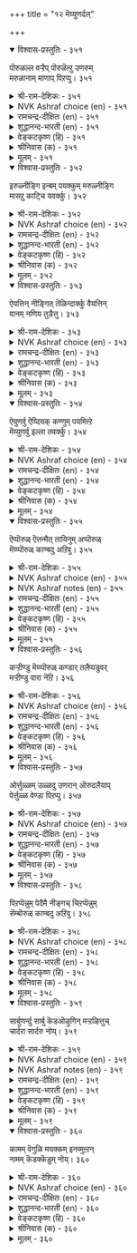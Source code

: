 +++
title = "१२ मॆय्युणर्दल्"

+++


<details open><summary>विश्वास-प्रस्तुतिः - ३५१</summary>

पॊरुळल्ल वऱ्ऱैप् पॊरुळॆऩ्ऱु उणरुम्  
मरुळानाम् माणाप् पिऱप्पु।      ३५१
</details>

<details><summary>श्री-राम-देशिकः - ३५१</summary>

असत्यं सत्यमित्येव पश्यद्भिर्भ्रममूलतः ।  
प्राप्यते जन्म चाज्ञानात् गर्हितं दुःखदायकम् ॥ ३५१॥
</details>

<details><summary>NVK Ashraf choice (en) - ३५१</summary>

०३५१
The misery of birth arises out of the delusion
Which takes the unreal for the Real. *
(P.S. Sundaram)
</details>

<details><summary>रामचन्द्र-दीक्षितः (en) - ३५१</summary>

351\. poruḷ allavaṟṟaip poruḷ eṉṟu uṇarum  
maruḷāṉ ām, māṇāp piṟappu.

351\. Out of ignorance which mistakes things unreal for things real springs the wretched cycle of births.  
</details>

<details><summary>शुद्धानन्द-भारती (en) - ३५१</summary>

1\. பொருளல்ல வற்றைப் பொருளென்று உணரும்  
மருளானாம் மாணாப் பிறப்பு.  
That error entails ignoble birth  
Which deems vain things as things of worth.        351  
</details>

<details><summary>वेङ्कटकृष्ण (हि) - ३५१</summary>

351
मिथ्या में जब सत्य का, होता भ्रम से भान ।  
देता है भव-दुःख को, भ्रममूलक वह ज्ञान ।  
</details>

<details><summary>श्रीनिवास (क) - ३५१</summary>

351. निजवल्लदवुगळन्नु निजवॆन्दु भाविसुव मरळुतनदिन्द कीळाद हुट्टु सम्भविसुवुदु.

</details>

<details><summary>मूलम् - ३५१</summary>

पॊरुळल्ल वऱ्ऱैप् पॊरुळॆऩ्ऱु उणरुम्
मरुळाऩाम् माणाप् पिऱप्पु। ३५१
</details>

<details open><summary>विश्वास-प्रस्तुतिः - ३५२</summary>

इरुळ्नीङ्गि इन्बम् पयक्कुम् मरुळ्नीङ्गि  
मासऱु काट्चि यवर्क्कु।      ३५२
</details>

<details><summary>श्री-राम-देशिकः - ३५२</summary>

अविद्यां समतिक्रम्य तत्त्वज्ञान निषेवणात् ।  
जन्मदुःखमलब्ध्वैव प्राप्यते ब्रह्मणः पदम् ॥ ३५२॥
</details>

<details><summary>NVK Ashraf choice (en) - ३५२</summary>

०३५२
Darkness disappears and bliss descends
Upon men of clear vision and free of delusion. *
(S. Maharajan)
</details>

<details><summary>रामचन्द्र-दीक्षितः (en) - ३५२</summary>

352\. iruḷ nīṅki iṉpam payakkum-maruḷ nīṅki  
mācu aṟu kāṭciyavarkku.

352\. Men of pure vision are led from darkness to light.  
</details>

<details><summary>शुद्धानन्द-भारती (en) - ३५२</summary>

2\. இருள்நீங்கி இன்பம் பயக்கும் மருள் நீங்கி  
மாசறு காட்சி யவர்க்கு  
Men of spotless pure insight  
Enjoy delight devoid of night.        352  
</details>

<details><summary>वेङ्कटकृष्ण (हि) - ३५२</summary>

352
मोह-मुक्त हो पा गये, निर्मल तत्वज्ञान ।  
भव-तम को वह दूर कर, दे आनन्द महान ॥
</details>

<details><summary>श्रीनिवास (क) - ३५२</summary>

352. तम्मन्नु आदरिसिरुव भ्रमॆयन्नु तॊरॆदु, शुद्दवाद दर्शनदिन्द लोकवन्नु नोडुववरिगॆ भवद कत्तलु हरिदु
सुखद नॆलॆ प्राप्तवागुवुदु.

</details>

<details><summary>मूलम् - ३५२</summary>

इरुळ्नीङ्गि इऩ्पम् पयक्कुम् मरुळ्नीङ्गि
मासऱु काट्चि यवर्क्कु। ३५२
</details>

<details open><summary>विश्वास-प्रस्तुतिः - ३५३</summary>

ऐयत्तिन् नीङ्गित् तॆळिन्दार्क्कु वैयत्तिन्  
वानम् नणिय तुडैत्तु।      ३५३
</details>

<details><summary>श्री-राम-देशिकः - ३५३</summary>

असंशयमधीत्यात स्तत्त्वज्ञान मुपेयुषाम् ।  
भूलोकादपि दूरस्थमत्के स्याह्ब्रह्मणः पदम् ॥ ३५३॥
</details>

<details><summary>NVK Ashraf choice (en) - ३५३</summary>

०३५३
To those enlightened souls freed of doubt,
More than earth is heaven near.
(N.V.K. Ashraf), ( Shuddhananda Bharatiar)
</details>

<details><summary>रामचन्द्र-दीक्षितः (en) - ३५३</summary>

353\. aiyattiṉ nīṅkit teḷintārkku vaiyattiṉ  
vāṉam naṇiyatu uṭaittu.

353\. To men of unclouded wisdom heaven is nearer than earth.  
</details>

<details><summary>शुद्धानन्द-भारती (en) - ३५३</summary>

3\. ஐயத்தின் நீங்கித் தெளிந்தார்க்கு வையத்தின்  
வானம் நணிய துடைத்து  
To doubtless minds whose heart is clear  
More than earth heaven is near.        353  
</details>

<details><summary>वेङ्कटकृष्ण (हि) - ३५३</summary>

353
जिसने संशय-मुक्त हो, पाया ज्ञान-प्रदीप ।  
उसको पृथ्वी से अधिक, रहता मोक्ष समीप ॥
</details>

<details><summary>श्रीनिवास (क) - ३५३</summary>

353. सन्देहविल्लद निर्मल मनस्सिनिन्द निजवन्नु तिळिदवरिगॆ, वासिसुत्तिरुव भूलोकक्किन्त, देवलोकवे
समीपवॆनिसुवुदु.

</details>

<details><summary>मूलम् - ३५३</summary>

ऐयत्तिऩ् नीङ्गित् तॆळिन्दार्क्कु वैयत्तिऩ्
वाऩम् नणिय तुडैत्तु। ३५३
</details>

<details open><summary>विश्वास-प्रस्तुतिः - ३५४</summary>

ऐयुणर्वु ऎय्दियक् कण्णुम् पयमिऩ्ऱे  
मॆय्युणर्वु इल्ला तवर्क्कु।      ३५४
</details>

<details><summary>श्री-राम-देशिकः - ३५४</summary>

इन्द्रियाणीन्द्रियार्थेभ्यः नियम्य मनसो वशे ।  
स्थापनेनापि किं कार्ये तत्त्वज्ञानं न चेद्भवेत् ॥ ३५४॥
</details>

<details><summary>NVK Ashraf choice (en) - ३५४</summary>

०३५४
Where a sense of the Real is lacking,
The other five senses are useless.
(P.S. Sundaram)
</details>

<details><summary>रामचन्द्र-दीक्षितः (en) - ३५४</summary>

354\. aiuṇarvu eytiyak kaṇṇum payam iṉṟē-  
mey uṇarvu illātavarkku.

354\. What profits one’s perfect senses if one is not endowed with true knowledge.  
</details>

<details><summary>शुद्धानन्द-भारती (en) - ३५४</summary>

4\. ஐயுணர்வு எய்தியக் கண்ணும் பயமின்றே  
மெய்யுணர்வு இல்லா தவர்க்கு.  
Knowledge of five senses is vain  
Without knowing the Truth within.        354  
</details>

<details><summary>वेङ्कटकृष्ण (हि) - ३५४</summary>

354
वशीभूत मन हो गया, हुई धारणा सिद्ध ।  
फिर भी तत्वज्ञान बिन, फल होगा नहिं सिद्ध ॥
</details>

<details><summary>श्रीनिवास (क) - ३५४</summary>

354. पञ्चेन्द्रियगळ वासनॆयन्नु गॆद्दु ऐदु बगॆय अरिवुगळन्नु पडॆदिद्दरू, निज तत्वदरिविल्लदवरिगॆ अदरिन्द फल
उण्टागुवुदिल्ल.

</details>

<details><summary>मूलम् - ३५४</summary>

ऐयुणर्वु ऎय्दियक् कण्णुम् पयमिऩ्ऱे
मॆय्युणर्वु इल्ला तवर्क्कु। ३५४
</details>

<details open><summary>विश्वास-प्रस्तुतिः - ३५५</summary>

ऎप्पॊरुळ् ऎत्तन्मैत् तायिनुम् अप्पॊरुळ्  
मॆय्प्पॊरुळ् काण्बदु अऱिवु।      ३५५
</details>

<details><summary>श्री-राम-देशिकः - ३५५</summary>

तेषु तेषु पदार्थेषु पदार्थान्तर विभ्रमम् ।  
विहाय तत्त्वतो ज्ञानं तत्त्वज्ञानमितीर्यते ॥ ३५५॥
</details>

<details><summary>NVK Ashraf choice (en) - ३५५</summary>

०३५५
Wisdom is to ascertain the reality
In whatever way things are presented.
(K. Kannan)
</details>

<details><summary>NVK Ashraf notes (en) - ३५५</summary>

३५५. Alternate translations, but not close to original: 'The mark of wisdom is to see the reality behind each appearance' - (P.S. Sundaram). Compare with ४२३. "The mark of wisdom is to discern the truth from whatever source it is heard" - (N.V.K. Ashraf)
</details>

<details><summary>रामचन्द्र-दीक्षितः (en) - ३५५</summary>

355\. ep poruḷ et taṉmaittuāyiṉum, ap poruḷ  
meypporuḷ kāṇpatu aṟivu.

355\. To track all things to their subtlest retreats is true knowledge.  
</details>

<details><summary>शुद्धानन्द-भारती (en) - ३५५</summary>

5\. எப்பொருள் எத்தன்மைத் தாயினும் அப்பொருள்  
மெய்ப்பொருள் காண்பது அறிவு.  
Knowledge is Truth of things to find  
In every case of every kind.        355  
</details>

<details><summary>वेङ्कटकृष्ण (हि) - ३५५</summary>

355
किसी तरह भी क्यों नहीं, भासे अमुक पदार्थ ।  
तथ्य-बोध उस वस्तु का, जानो ज्ञान पथार्थ ॥
</details>

<details><summary>श्रीनिवास (क) - ३५५</summary>

355. याव वस्तु याव रीतियल्लि तोरिदरू (आ तोरिकॆयन्ने निजवॆन्दु भाविसदॆ) अवर निजवाद अर्थवन्नु
तिळिदुकॊळ्ळुवुदे अरिवु ऎनिसिकॊळ्ळुत्तदॆ.

</details>

<details><summary>मूलम् - ३५५</summary>

ऎप्पॊरुळ् ऎत्तऩ्मैत् तायिऩुम् अप्पॊरुळ्
मॆय्प्पॊरुळ् काण्बदु अऱिवु। ३५५
</details>

<details open><summary>विश्वास-प्रस्तुतिः - ३५६</summary>

कऱ्ऱीण्डु मॆय्प्पॊरुळ् कण्डार् तलैप्पडुवर्  
मऱ्ऱीण्डु वारा नॆऱि।      ३५६
</details>

<details><summary>श्री-राम-देशिकः - ३५६</summary>

अध्येतव्यं गुरुमुखादधीत्य बहुधा बहु ।  
तत्त्वार्थज्ञान सम्पन्ना यान्ति मोक्षपथं स्थिरम् ॥ ३५६॥
</details>

<details><summary>NVK Ashraf choice (en) - ३५६</summary>

०३५६
Those who have learnt to see the reality here
Will have learnt not to come back here.
(P.S. Sundaram)
</details>

<details><summary>रामचन्द्र-दीक्षितः (en) - ३५६</summary>

356\. kaṟṟu īṇṭu meypporuḷ kaṇṭār talaippaṭuvar,  
maṟṟu īṇṭu vārā neṟi.

356\. Those who have learnt the truth never enter back to this world.  
</details>

<details><summary>शुद्धानन्द-भारती (en) - ३५६</summary>

6\. கற்றீண்டு மெய்ப்பொருள் கண்டார் தலைப்படுவர்  
மற்றீண்டு வாரா நெறி  
Who learn and here the Truth discern  
Enter the path of non-return.        356  
</details>

<details><summary>वेङ्कटकृष्ण (हि) - ३५६</summary>

356
जिसने पाया श्रवण से, यहीं तत्व का ज्ञान ।  
मोक्ष-मार्ग में अग्रसर, होता वह धीमान ॥
</details>

<details><summary>श्रीनिवास (क) - ३५६</summary>

356. कलियबेकादुदन्नु कलितुकॊण्डु, इल्लिये निजद हुरुळन्नु कण्डवरु मत्तॆ ई हुट्टिगॆ बारदिरुव मार्गवन्नु
पडॆदुकॊळ्ळुवरु. (मोक्षवन्नु पडॆयुवरु)

</details>

<details><summary>मूलम् - ३५६</summary>

कऱ्ऱीण्डु मॆय्प्पॊरुळ् कण्डार् तलैप्पडुवर्
मऱ्ऱीण्डु वारा नॆऱि। ३५६
</details>

<details open><summary>विश्वास-प्रस्तुतिः - ३५७</summary>

ओर्त्तुळ्ळम् उळ्ळदु उणरान् ऒरुदलैयाप्  
पेर्त्तुळ्ळ वेण्डा पिऱप्पु।      ३५७
</details>

<details><summary>श्री-राम-देशिकः - ३५७</summary>

श्रुतार्थस्य परामर्शात् तत्त्वमाघं विजानतः ।  
जन्मास्य पुनरस्तीति न मन्तव्यं कदाचन ॥ ३५७॥
</details>

<details><summary>NVK Ashraf choice (en) - ३५७</summary>

०३५७
Reality once searched and seized,
No need to think of rebirth.
(P.S. Sundaram)
</details>

<details><summary>रामचन्द्र-दीक्षितः (en) - ३५७</summary>

357\. ōrttu uḷḷam uḷḷatu uṇariṉ oru talaiyā,  
pērttu uḷḷavēṇṭā piṟappu.

357\. There is no fear of one’s re-birth if one seeks and finds the truth.  
</details>

<details><summary>शुद्धानन्द-भारती (en) - ३५७</summary>

7\. ஓர்த்துள்ளம் உள்ளது உணரின் ஒருதலையாப்  
பேர்த்துள்ள வேண்டா பிறப்பு.  
One-minded sage sees inner-truth  
He is free from thoughts of rebirth.        357  
</details>

<details><summary>वेङ्कटकृष्ण (हि) - ३५७</summary>

357
उपदेशों को मनन कर, सत्य-बोध हो जाय ।  
पुनर्जन्म की तो उन्हें, चिन्ता नहिं रह जाय ॥
</details>

<details><summary>श्रीनिवास (क) - ३५७</summary>

357. ऒब्बन मनस्सु निज वस्तुवन्नु इरिवन्तॆये निश्चयवागि अर्थमाडिकॊण्डरॆ, अवनिगॆ मत्तॆ मरुहुट्टु इरुवुदॆन्दु
भाविसबारदु.

</details>

<details><summary>मूलम् - ३५७</summary>

ओर्त्तुळ्ळम् उळ्ळदु उणराऩ् ऒरुदलैयाप्
पेर्त्तुळ्ळ वेण्डा पिऱप्पु। ३५७
</details>

<details open><summary>विश्वास-प्रस्तुतिः - ३५८</summary>

पिऱप्पॆन्नुम् पेदैमै नीङ्गच् चिऱप्पॆन्नुम्  
सॆम्बॊरुळ् काण्बदु अऱिवु।      ३५८
</details>

<details><summary>श्री-राम-देशिकः - ३५८</summary>

जन्मबाधाकराज्ञान मुक्तये मुक्तिदस्य तु ।  
ब्रह्मणो दर्शनं यत्तु तत्त्वज्ञानं तदुच्यते ॥ ३५८॥
</details>

<details><summary>NVK Ashraf choice (en) - ३५८</summary>

०३५८
Wisdom lies in realizing that unique Reality
To remove the folly of rebirth.
(K. Krishnaswamy & Vijaya Ramkumar), (P.S. Sundaram)
</details>

<details><summary>रामचन्द्र-दीक्षितः (en) - ३५८</summary>

358\. piṟappu eṉṉum pētaimai nīṅka, ciṟappu eṉṉum  
cemporuḷ kāṇpatu aṟivu.

358\. Seek the truth to remove delusion; that is wisdom.  
</details>

<details><summary>शुद्धानन्द-भारती (en) - ३५८</summary>

8\. பிறப்பென்னும் பேதைமை நீங்கச் சிறப்பென்னும்  
செம்பொருள் காண்பது அறிவு.  
It is knowledge to know Self-Truth  
And remove the folly of birth.        358  
</details>

<details><summary>वेङ्कटकृष्ण (हि) - ३५८</summary>

358
जन्म-मूल अज्ञान है, उसके निवारणार्थ ।  
मोक्ष-मूल परमार्थ का, दर्शन ज्ञान पथार्थ ॥
</details>

<details><summary>श्रीनिवास (क) - ३५८</summary>

358. निज तत्ववन्नु मरॆसि तरॆद दुःखगळन्नु तन्दॊड्डुवुदरिन्द हुट्टन्नु अज्ञानवॆन्दु तिळिदु हरिदुकॊळ्ळबेकु; हागि
हुट्टॆम्ब अज्ञानवन्नु तॊरॆदु मुक्तिय नॆलॆगॆ कारणनाद परवस्तुवन्नु तिळियुवुदे निजवाद अरिवु.

</details>

<details><summary>मूलम् - ३५८</summary>

पिऱप्पॆऩ्ऩुम् पेदैमै नीङ्गच् चिऱप्पॆऩ्ऩुम्
सॆम्बॊरुळ् काण्बदु अऱिवु। ३५८
</details>

<details open><summary>विश्वास-प्रस्तुतिः - ३५९</summary>

सार्बुणर्न्दु सार्बु कॆडऒऴुगिन् मऱ्ऱऴित्तुच्  
चार्दरा सार्दरु नोय्।      ३५९
</details>

<details><summary>श्री-राम-देशिकः - ३५९</summary>

ज्ञात्वा ब्रह्म जगद्धेतुं यतमानस्य मुक्तये ।  
जन्ममृत्युमयं दुःखं न जायेत कदाचन ॥ ३५९॥
</details>

<details><summary>NVK Ashraf choice (en) - ३५९</summary>

०३५९
To one who does not cling, realizing what to cling,
Clinging ills will not cling. *
(P.S. Sundaram)
</details>

<details><summary>NVK Ashraf notes (en) - ३५९</summary>

३५९. i.e. those who cling [to God] but does not cling [to the world]. Compare with ३५० for similar word play. “Cling to the one who clings to nothing; and so clinging, cease to cling” - (P.S. Sundaram)
</details>

<details><summary>रामचन्द्र-दीक्षितः (en) - ३५९</summary>

359\. cārpu uṇarntu, cārpu keṭa oḻukiṉ, maṟṟu aḻittuc  
cārtarā, cārtarum nōy.

359\. Seek the truth on which everything rests; you will be free from all the ills that assail life.  
</details>

<details><summary>शुद्धानन्द-भारती (en) - ३५९</summary>

9\. சார்புணர்ந்து சார்பு கெடஒழுகின் மற்றழித்துச்  
சார்தரா சார்தரு நோய்.  
Know the Refuge; off with bondage  
Be free from ills of thraldom, O sage.        359  
</details>

<details><summary>वेङ्कटकृष्ण (हि) - ३५९</summary>

359
जगदाश्रय को समझ यदि, बनो स्वयं निर्लिप्त ।  
नाशक भावी दुःख सब, करें कभी नहिं लिप्त ॥
</details>

<details><summary>श्रीनिवास (क) - ३५९</summary>

359. ऎल्ला सत्यगळिगू आश्रयवाद परवस्तुवन्नु अरितु, ममकारगळ आश्रयवन्नु नाशपडिसिकॊण्डरॆ, ऒन्दु सेरलिरुव
दुःखगळॊन्दू बळिसारुवुदिल्ल.

</details>

<details><summary>मूलम् - ३५९</summary>

सार्बुणर्न्दु सार्बु कॆडऒऴुगिऩ् मऱ्ऱऴित्तुच्
चार्दरा सार्दरु नोय्। ३५९
</details>

<details open><summary>विश्वास-प्रस्तुतिः - ३६०</summary>

कामम् वॆगुळि मयक्कम् इनव्मुऩ्ऱन्  
नामम् कॆडक्कॆडुम् नोय्।      ३६०
</details>

<details><summary>श्री-राम-देशिकः - ३६०</summary>

कामः क्रोधस्तथाऽज्ञानमिति दोषास्त्रयो हृदि ।  
नाम्नापि न भवेयुश्वेद्भवदुःखं विनश्यति ॥ ३६०॥
</details>

<details><summary>NVK Ashraf choice (en) - ३६०</summary>

०३६०
Lust, wrath and delusion: Where these three are unknown,
Sorrows shall not be. *
(P.S. Sundaram)
</details>

<details><summary>रामचन्द्र-दीक्षितः (en) - ३६०</summary>

360\. kāmam, vekuḷi, mayakkam, ivai mūṉṟaṉ  
nāmam keṭa, keṭum nōy.

360\. Wipe out the very names of lust, anger and delusion; you will be wiping out the pause of re-birth.
</details>

<details><summary>शुद्धानन्द-भारती (en) - ३६०</summary>

10\. காமம் வெகுளி மயக்கம் இவை மூன்றன்  
நாமம் கெடக்கெடும் நோய்  
Woes expire when lust, wrath, folly  
Expire even to name, fully.        360  
</details>

<details><summary>वेङ्कटकृष्ण (हि) - ३६०</summary>

360
काम क्रोध औ’ मोह का न हो नाम का योग ।  
तीनों के मिटते, मिटे, कर्म-फलों का रोग ॥
</details>

<details><summary>श्रीनिवास (क) - ३६०</summary>

360. निज तत्ववन्नु तिळिदु, काम, क्रोध, मोहगळॆम्ब मूरर हॆसरू कॆडुवन्तॆ नडॆदुकॊण्डरॆ, अवुगळिन्दुण्टागुव
दुःखगळू अळियुत्तदॆ.
</details>

<details><summary>मूलम् - ३६०</summary>

कामम् वॆगुळि मयक्कम् इनव्मुऩ्ऱऩ्
नामम् कॆडक्कॆडुम् नोय्। ३६०
</details>

